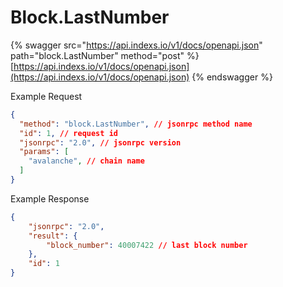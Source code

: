 # Block.LastNumber

{% swagger src="https://api.indexs.io/v1/docs/openapi.json" path="block.LastNumber" method="post" %}
[https://api.indexs.io/v1/docs/openapi.json](https://api.indexs.io/v1/docs/openapi.json)
{% endswagger %}

Example Request

```json
{
  "method": "block.LastNumber", // jsonrpc method name
  "id": 1, // request id
  "jsonrpc": "2.0", // jsonrpc version
  "params": [
    "avalanche", // chain name
  ]
}
```

Example Response

```json
{
    "jsonrpc": "2.0",
    "result": {
        "block_number": 40007422 // last block number
    },
    "id": 1
}
```

